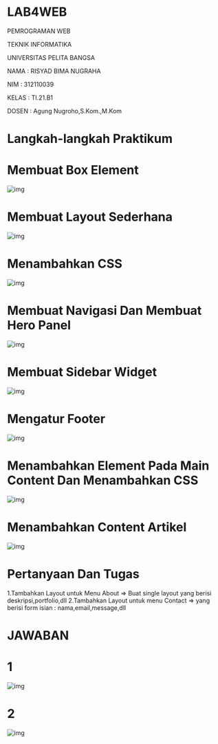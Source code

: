 # LAB4WEB
PEMROGRAMAN WEB

TEKNIK INFORMATIKA

UNIVERSITAS PELITA BANGSA

NAMA  : RISYAD BIMA NUGRAHA

NIM   : 312110039

KELAS : TI.21.B1

DOSEN : Agung Nugroho,S.Kom.,M.Kom
# Langkah-langkah Praktikum
# Membuat Box Element
![img](ss/ss1.png)
# Membuat Layout Sederhana
![img](ss/ss2.png)
# Menambahkan CSS
![img](ss/ss3.png)
# Membuat Navigasi Dan Membuat Hero Panel
![img](ss/ss4.png)
# Membuat Sidebar Widget
![img](ss/ss6.png)
# Mengatur Footer
![img](ss/ss.png)
# Menambahkan Element Pada Main Content Dan Menambahkan CSS
![img](ss/ss8.png)
# Menambahkan Content Artikel
![img](ss/ss9.png)

# Pertanyaan Dan Tugas
1.Tambahkan Layout untuk Menu About
=> Buat single layout yang berisi deskripsi,portfolio,dll
2.Tambahkan Layout untuk menu Contact
=> yang berisi form isian : nama,email,message,dll
# JAWABAN
# 1
![img](ss/ss10.png)
# 2
![img](ss/ss11.png)
